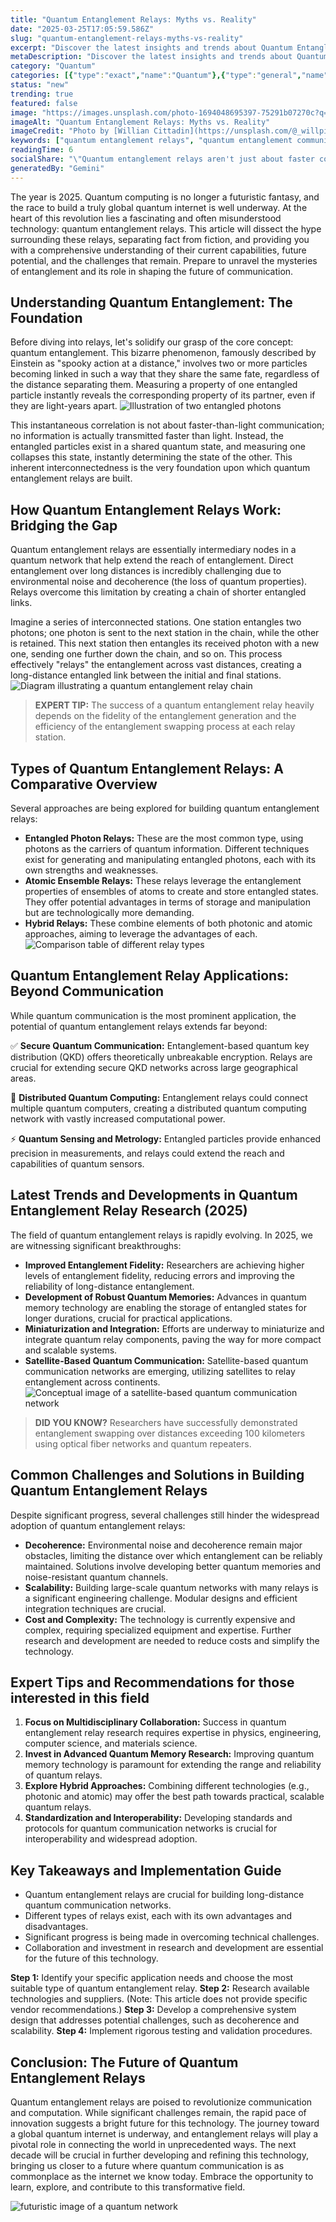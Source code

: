 ```yaml
---
title: "Quantum Entanglement Relays: Myths vs. Reality"
date: "2025-03-25T17:05:59.586Z"
slug: "quantum-entanglement-relays-myths-vs-reality"
excerpt: "Discover the latest insights and trends about Quantum Entanglement Relays. This comprehensive guide covers everything you need to know about Quantum Entanglement Relays in 2025."
metaDescription: "Discover the latest insights and trends about Quantum Entanglement Relays. This comprehensive guide covers everything you need to know about Quantum Entang..."
category: "Quantum"
categories: [{"type":"exact","name":"Quantum"},{"type":"general","name":"Physics"},{"type":"medium","name":"Communications"},{"type":"specific","name":"Network Technology"},{"type":"niche","name":"Quantum Networking"}]
status: "new"
trending: true
featured: false
image: "https://images.unsplash.com/photo-1694048695397-75291b07270c?q=85&w=1200&fit=max&fm=webp&auto=compress"
imageAlt: "Quantum Entanglement Relays: Myths vs. Reality"
imageCredit: "Photo by [Willian Cittadin](https://unsplash.com/@_willpic) on Unsplash"
keywords: ["quantum entanglement relays", "quantum entanglement communication", "quantum relay technology", "entangled photon relays", "quantum network relays", "build a quantum entanglement relay", "quantum entanglement relay applications", "buy quantum entanglement relay", "quantum communication relay systems", "quantum entanglement relay research"]
readingTime: 6
socialShare: "\"Quantum entanglement relays aren't just about faster communication; they're about building a fundamentally more secure and powerful internet – a quantum leap for the digital age.\""
generatedBy: "Gemini"
---
```




The year is 2025.  Quantum computing is no longer a futuristic fantasy, and the race to build a truly global quantum internet is well underway. At the heart of this revolution lies a fascinating and often misunderstood technology: quantum entanglement relays.  This article will dissect the hype surrounding these relays, separating fact from fiction, and providing you with a comprehensive understanding of their current capabilities, future potential, and the challenges that remain.  Prepare to unravel the mysteries of entanglement and its role in shaping the future of communication.

## Understanding Quantum Entanglement: The Foundation

Before diving into relays, let's solidify our grasp of the core concept: quantum entanglement. This bizarre phenomenon, famously described by Einstein as "spooky action at a distance," involves two or more particles becoming linked in such a way that they share the same fate, regardless of the distance separating them.  Measuring a property of one entangled particle instantly reveals the corresponding property of its partner, even if they are light-years apart. ![Illustration of two entangled photons](https://images.unsplash.com/photo-1739287189700-cdc4f215263a?q=85&w=1200&fit=max&fm=webp&auto=compress)

This instantaneous correlation is not about faster-than-light communication;  no information is actually transmitted faster than light.  Instead, the entangled particles exist in a shared quantum state, and measuring one collapses this state, instantly determining the state of the other.  This inherent interconnectedness is the very foundation upon which quantum entanglement relays are built.

## How Quantum Entanglement Relays Work: Bridging the Gap

Quantum entanglement relays are essentially intermediary nodes in a quantum network that help extend the reach of entanglement.  Direct entanglement over long distances is incredibly challenging due to environmental noise and decoherence (the loss of quantum properties). Relays overcome this limitation by creating a chain of shorter entangled links.

Imagine a series of interconnected stations.  One station entangles two photons; one photon is sent to the next station in the chain, while the other is retained. This next station then entangles its received photon with a new one, sending one further down the chain, and so on.  This process effectively "relays" the entanglement across vast distances, creating a long-distance entangled link between the initial and final stations. ![Diagram illustrating a quantum entanglement relay chain](https://images.unsplash.com/photo-1651955784685-f969100bfc25?q=85&w=1200&fit=max&fm=webp&auto=compress)

> **EXPERT TIP:**  The success of a quantum entanglement relay heavily depends on the fidelity of the entanglement generation and the efficiency of the entanglement swapping process at each relay station.

## Types of Quantum Entanglement Relays: A Comparative Overview

Several approaches are being explored for building quantum entanglement relays:

* **Entangled Photon Relays:** These are the most common type, using photons as the carriers of quantum information.  Different techniques exist for generating and manipulating entangled photons, each with its own strengths and weaknesses.
* **Atomic Ensemble Relays:** These relays leverage the entanglement properties of ensembles of atoms to create and store entangled states.  They offer potential advantages in terms of storage and manipulation but are technologically more demanding.
* **Hybrid Relays:**  These combine elements of both photonic and atomic approaches, aiming to leverage the advantages of each. ![Comparison table of different relay types](https://images.unsplash.com/photo-1638787377553-0547687f3a87?q=85&w=1200&fit=max&fm=webp&auto=compress)

## Quantum Entanglement Relay Applications: Beyond Communication

While quantum communication is the most prominent application, the potential of quantum entanglement relays extends far beyond:

✅ **Secure Quantum Communication:**  Entanglement-based quantum key distribution (QKD) offers theoretically unbreakable encryption. Relays are crucial for extending secure QKD networks across large geographical areas.

🔑 **Distributed Quantum Computing:** Entanglement relays could connect multiple quantum computers, creating a distributed quantum computing network with vastly increased computational power.

⚡ **Quantum Sensing and Metrology:**  Entangled particles provide enhanced precision in measurements, and relays could extend the reach and capabilities of quantum sensors.

##  Latest Trends and Developments in Quantum Entanglement Relay Research (2025)

The field of quantum entanglement relays is rapidly evolving.  In 2025, we are witnessing significant breakthroughs:

* **Improved Entanglement Fidelity:** Researchers are achieving higher levels of entanglement fidelity, reducing errors and improving the reliability of long-distance entanglement.
* **Development of Robust Quantum Memories:**  Advances in quantum memory technology are enabling the storage of entangled states for longer durations, crucial for practical applications.
* **Miniaturization and Integration:**  Efforts are underway to miniaturize and integrate quantum relay components, paving the way for more compact and scalable systems.
* **Satellite-Based Quantum Communication:**  Satellite-based quantum communication networks are emerging, utilizing satellites to relay entanglement across continents.  ![Conceptual image of a satellite-based quantum communication network](https://images.unsplash.com/photo-1622321789745-991d19be0e90?q=85&w=1200&fit=max&fm=webp&auto=compress)

> **DID YOU KNOW?**  Researchers have successfully demonstrated entanglement swapping over distances exceeding 100 kilometers using optical fiber networks and quantum repeaters.

## Common Challenges and Solutions in Building Quantum Entanglement Relays

Despite significant progress, several challenges still hinder the widespread adoption of quantum entanglement relays:

* **Decoherence:** Environmental noise and decoherence remain major obstacles, limiting the distance over which entanglement can be reliably maintained.  Solutions involve developing better quantum memories and noise-resistant quantum channels.
* **Scalability:** Building large-scale quantum networks with many relays is a significant engineering challenge.  Modular designs and efficient integration techniques are crucial.
* **Cost and Complexity:**  The technology is currently expensive and complex, requiring specialized equipment and expertise.  Further research and development are needed to reduce costs and simplify the technology.

## Expert Tips and Recommendations for those interested in this field

1. **Focus on Multidisciplinary Collaboration:**  Success in quantum entanglement relay research requires expertise in physics, engineering, computer science, and materials science.
2. **Invest in Advanced Quantum Memory Research:**  Improving quantum memory technology is paramount for extending the range and reliability of quantum relays.
3. **Explore Hybrid Approaches:**  Combining different technologies (e.g., photonic and atomic) may offer the best path towards practical, scalable quantum relays.
4. **Standardization and Interoperability:**  Developing standards and protocols for quantum communication networks is crucial for interoperability and widespread adoption.

## Key Takeaways and Implementation Guide

* Quantum entanglement relays are crucial for building long-distance quantum communication networks.
* Different types of relays exist, each with its own advantages and disadvantages.
* Significant progress is being made in overcoming technical challenges.
* Collaboration and investment in research and development are essential for the future of this technology.

**Step 1:**  Identify your specific application needs and choose the most suitable type of quantum entanglement relay.
**Step 2:**  Research available technologies and suppliers.  (Note:  This article does not provide specific vendor recommendations.)
**Step 3:**  Develop a comprehensive system design that addresses potential challenges, such as decoherence and scalability.
**Step 4:**  Implement rigorous testing and validation procedures.

## Conclusion: The Future of Quantum Entanglement Relays

Quantum entanglement relays are poised to revolutionize communication and computation. While significant challenges remain, the rapid pace of innovation suggests a bright future for this technology.  The journey toward a global quantum internet is underway, and entanglement relays will play a pivotal role in connecting the world in unprecedented ways.  The next decade will be crucial in further developing and refining this technology, bringing us closer to a future where quantum communication is as commonplace as the internet we know today.  Embrace the opportunity to learn, explore, and contribute to this transformative field.

![futuristic image of a quantum network](https://images.unsplash.com/photo-1694048695397-75291b07270c?q=85&w=1200&fit=max&fm=webp&auto=compress)
